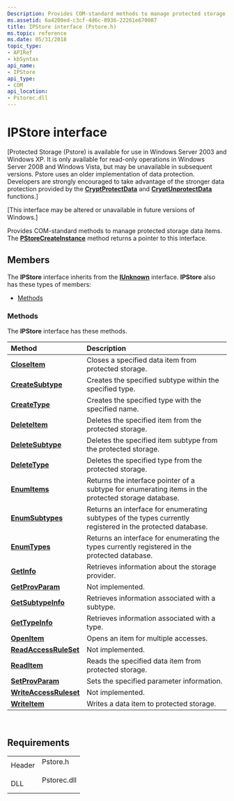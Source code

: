 ```yaml
---
Description: Provides COM-standard methods to manage protected storage data items.
ms.assetid: 6a4200ed-c3cf-4d6c-8936-22261e670087
title: IPStore interface (Pstore.h)
ms.topic: reference
ms.date: 05/31/2018
topic_type: 
- APIRef
- kbSyntax
api_name: 
- IPStore
api_type: 
- COM
api_location: 
- Pstorec.dll
---
```


# IPStore interface

\[Protected Storage (Pstore) is available for use in Windows Server 2003 and Windows XP. It is only available for read-only operations in Windows Server 2008 and Windows Vista, but may be unavailable in subsequent versions. Pstore uses an older implementation of data protection. Developers are strongly encouraged to take advantage of the stronger data protection provided by the [**CryptProtectData**](/windows/win32/api/dpapi/nf-dpapi-cryptprotectdata) and [**CryptUnprotectData**](/windows/win32/api/dpapi/nf-dpapi-cryptunprotectdata) functions.\]

\[This interface may be altered or unavailable in future versions of Windows.\]

Provides COM-standard methods to manage protected storage data items. The [**PStoreCreateInstance**](pstorecreateinstance.md) method returns a pointer to this interface.

## Members

The **IPStore** interface inherits from the [**IUnknown**](/windows/win32/api/unknwn/nn-unknwn-iunknown) interface. **IPStore** also has these types of members:

-   [Methods](#methods)

### Methods

The **IPStore** interface has these methods.



| Method                                                   | Description                                                                                                           |
|:---------------------------------------------------------|:----------------------------------------------------------------------------------------------------------------------|
| [**CloseItem**](ipstore-closeitem.md)                   | Closes a specified data item from protected storage.<br/>                                                       |
| [**CreateSubtype**](ipstore-createsubtype.md)           | Creates the specified subtype within the specified type.<br/>                                                   |
| [**CreateType**](ipstore-createtype.md)                 | Creates the specified type with the specified name.<br/>                                                        |
| [**DeleteItem**](ipstore-deleteitem.md)                 | Deletes the specified item from the protected storage.<br/>                                                     |
| [**DeleteSubtype**](ipstore-deletesubtype.md)           | Deletes the specified item subtype from the protected storage.<br/>                                             |
| [**DeleteType**](ipstore-deletetype.md)                 | Deletes the specified type from the protected storage.<br/>                                                     |
| [**EnumItems**](ipstore-enumitems.md)                   | Returns the interface pointer of a subtype for enumerating items in the protected storage database.<br/>        |
| [**EnumSubtypes**](ipstore-enumsubtypes.md)             | Returns an interface for enumerating subtypes of the types currently registered in the protected database.<br/> |
| [**EnumTypes**](ipstore-enumtypes.md)                   | Returns an interface for enumerating the types currently registered in the protected database.<br/>             |
| [**GetInfo**](ipstore-getinfo.md)                       | Retrieves information about the storage provider.<br/>                                                          |
| [**GetProvParam**](ipstore-getprovparam.md)             | Not implemented.<br/>                                                                                           |
| [**GetSubtypeInfo**](ipstore-getsubtypeinfo.md)         | Retrieves information associated with a subtype.<br/>                                                           |
| [**GetTypeInfo**](ipstore-gettypeinfo.md)               | Retrieves information associated with a type.<br/>                                                              |
| [**OpenItem**](ipstore-openitem.md)                     | Opens an item for multiple accesses.<br/>                                                                       |
| [**ReadAccessRuleSet**](ipstore-readaccessruleset.md)   | Not implemented.<br/>                                                                                           |
| [**ReadItem**](ipstore-readitem.md)                     | Reads the specified data item from protected storage.<br/>                                                      |
| [**SetProvParam**](ipstore-setprovparam.md)             | Sets the specified parameter information.<br/>                                                                  |
| [**WriteAccessRuleset**](ipstore-writeaccessruleset.md) | Not implemented.<br/>                                                                                           |
| [**WriteItem**](ipstore-writeitem.md)                   | Writes a data item to protected storage.<br/>                                                                   |



 

## Requirements



|                   |                                                                                        |
|-------------------|----------------------------------------------------------------------------------------|
| Header<br/> | <dl> <dt>Pstore.h</dt> </dl>    |
| DLL<br/>    | <dl> <dt>Pstorec.dll</dt> </dl> |



 

 
